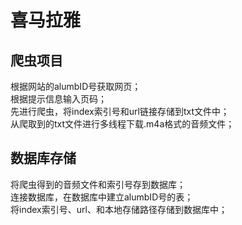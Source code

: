 # 喜马拉雅
## 爬虫项目
根据网站的alumbID号获取网页；<br>
根据提示信息输入页码；<br>
先进行爬虫，将index索引号和url链接存储到txt文件中；<br>
从爬取到的txt文件进行多线程下载.m4a格式的音频文件；<br>
## 数据库存储
将爬虫得到的音频文件和索引号存到数据库；<br>
连接数据库，在数据库中建立alumbID号的表；<br>
将index索引号、url、和本地存储路径存储到数据库中；<br>
